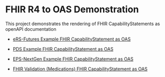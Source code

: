 # FHIR R4 to OAS Demonstration

This project demonstrates the rendering of FHIR CapabilityStatements as openAPI documentation

- [eRS-Futures Example FHIR CapabilityStatement as OAS](https://nhsdigital.github.io/FHIR-R4-OAS/eRS-Futures)

- [PDS Example FHIR CapabilityStatement as OAS](https://nhsdigital.github.io/FHIR-R4-OAS/pds)

- [EPS-NextGen Example FHIR CapabilityStatement as OAS](https://nhsdigital.github.io/FHIR-R4-OAS/EPS-NextGen)

- [FHIR Validation (Medications) FHIR CapabilityStatement as OAS](https://nhsdigital.github.io/FHIR-R4-OAS/Validations-Medications)


